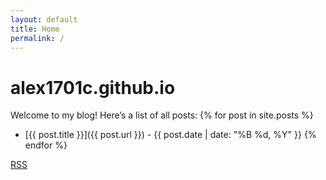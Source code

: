 ```yaml
---
layout: default
title: Home
permalink: /
---
```


# alex1701c.github.io

Welcome to my blog! Here’s a list of all posts:
{% for post in site.posts %}
- [{{ post.title }}]({{ post.url }}) - {{ post.date | date: "%B %d, %Y" }}
{% endfor %}

<a class="btn btn-rss" href="/feed.xml" target="_blank">RSS</a>

